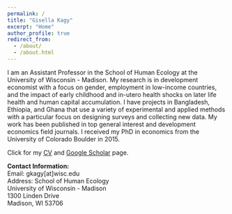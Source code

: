 ```yaml
---
permalink: /
title: "Gisella Kagy"
excerpt: "Home"
author_profile: true
redirect_from: 
  - /about/
  - /about.html
---
```


I am an Assistant Professor in the School of Human Ecology at the University of Wisconsin - Madison. My research is in development economist with a focus on gender, employment in low-income countries, and the impact of early childhood and in-utero health shocks on later life health and human capital accumulation. I have projects in Bangladesh, Ethiopia, and Ghana that use a variety of experimental and applied methods with a particular focus on designing surveys and collecting new data. My work has been published in top general interest and development economics field journals. I received my PhD in economics from the University of Colorado Boulder in 2015.

Click for my <a href="/files/kagy_cv_academic.pdf">CV</a> and <a href="https://scholar.google.com/citations?user=V_NDu0YAAAAJ&hl=en&oi=ao">Google Scholar</a> page.


<strong>Contact Information:</strong>
<br>
Email: gkagy[at]wisc.edu
<br>
Address: School of Human Ecology
<br>
University of Wisconsin - Madison
<br>
1300 Linden Drive
<br>
Madison, WI  53706


